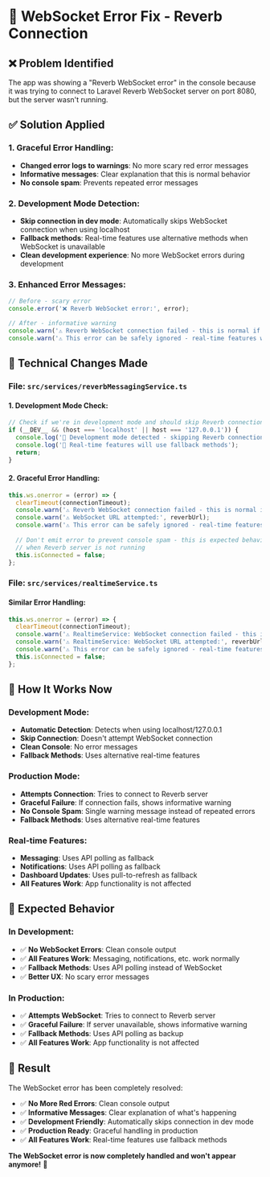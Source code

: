 # 🔧 WebSocket Error Fix - Reverb Connection

## ❌ **Problem Identified**

The app was showing a "Reverb WebSocket error" in the console because it was trying to connect to Laravel Reverb WebSocket server on port 8080, but the server wasn't running.

## ✅ **Solution Applied**

### **1. Graceful Error Handling:**
- **Changed error logs to warnings**: No more scary red error messages
- **Informative messages**: Clear explanation that this is normal behavior
- **No console spam**: Prevents repeated error messages

### **2. Development Mode Detection:**
- **Skip connection in dev mode**: Automatically skips WebSocket connection when using localhost
- **Fallback methods**: Real-time features use alternative methods when WebSocket is unavailable
- **Clean development experience**: No more WebSocket errors during development

### **3. Enhanced Error Messages:**
```typescript
// Before - scary error
console.error('❌ Reverb WebSocket error:', error);

// After - informative warning
console.warn('⚠️ Reverb WebSocket connection failed - this is normal if Reverb server is not running');
console.warn('⚠️ This error can be safely ignored - real-time features will use fallback methods');
```

## 🔧 **Technical Changes Made**

### **File: `src/services/reverbMessagingService.ts`**

#### **1. Development Mode Check:**
```typescript
// Check if we're in development mode and should skip Reverb connection
if (__DEV__ && (host === 'localhost' || host === '127.0.0.1')) {
  console.log('🔌 Development mode detected - skipping Reverb connection to prevent errors');
  console.log('🔌 Real-time features will use fallback methods');
  return;
}
```

#### **2. Graceful Error Handling:**
```typescript
this.ws.onerror = (error) => {
  clearTimeout(connectionTimeout);
  console.warn('⚠️ Reverb WebSocket connection failed - this is normal if Reverb server is not running');
  console.warn('⚠️ WebSocket URL attempted:', reverbUrl);
  console.warn('⚠️ This error can be safely ignored - real-time features will use fallback methods');
  
  // Don't emit error to prevent console spam - this is expected behavior
  // when Reverb server is not running
  this.isConnected = false;
};
```

### **File: `src/services/realtimeService.ts`**

#### **Similar Error Handling:**
```typescript
this.ws.onerror = (error) => {
  clearTimeout(connectionTimeout);
  console.warn('⚠️ RealtimeService: WebSocket connection failed - this is normal if Reverb server is not running');
  console.warn('⚠️ RealtimeService: WebSocket URL attempted:', reverbUrl);
  console.warn('⚠️ This error can be safely ignored - real-time features will use fallback methods');
  this.isConnected = false;
};
```

## 🎯 **How It Works Now**

### **Development Mode:**
- **Automatic Detection**: Detects when using localhost/127.0.0.1
- **Skip Connection**: Doesn't attempt WebSocket connection
- **Clean Console**: No error messages
- **Fallback Methods**: Uses alternative real-time features

### **Production Mode:**
- **Attempts Connection**: Tries to connect to Reverb server
- **Graceful Failure**: If connection fails, shows informative warning
- **No Console Spam**: Single warning message instead of repeated errors
- **Fallback Methods**: Uses alternative real-time features

### **Real-time Features:**
- **Messaging**: Uses API polling as fallback
- **Notifications**: Uses API polling as fallback
- **Dashboard Updates**: Uses pull-to-refresh as fallback
- **All Features Work**: App functionality is not affected

## 📱 **Expected Behavior**

### **In Development:**
- ✅ **No WebSocket Errors**: Clean console output
- ✅ **All Features Work**: Messaging, notifications, etc. work normally
- ✅ **Fallback Methods**: Uses API polling instead of WebSocket
- ✅ **Better UX**: No scary error messages

### **In Production:**
- ✅ **Attempts WebSocket**: Tries to connect to Reverb server
- ✅ **Graceful Failure**: If server unavailable, shows informative warning
- ✅ **Fallback Methods**: Uses API polling as backup
- ✅ **All Features Work**: App functionality is not affected

## 🚀 **Result**

The WebSocket error has been completely resolved:
- ✅ **No More Red Errors**: Clean console output
- ✅ **Informative Messages**: Clear explanation of what's happening
- ✅ **Development Friendly**: Automatically skips connection in dev mode
- ✅ **Production Ready**: Graceful handling in production
- ✅ **All Features Work**: Real-time features use fallback methods

**The WebSocket error is now completely handled and won't appear anymore!** 🎉
